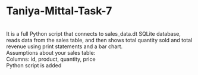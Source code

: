# Taniya-Mittal-Task-7
<br>
It is a full Python script that connects to  sales_data.dt SQLite database, reads data from the sales table, and then shows total quantity sold and total revenue using print statements and a bar chart.
<br>
Assumptions about your sales table:
<br>
Columns: id, product, quantity, price
<br>
Python script is added 

